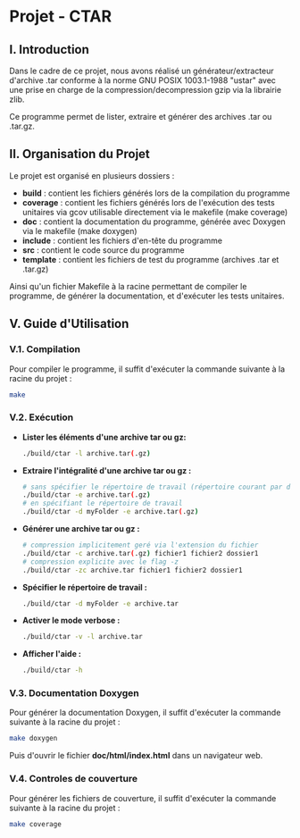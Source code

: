 # Projet - CTAR

## I. Introduction

Dans le cadre de ce projet, nous avons réalisé un générateur/extracteur d'archive .tar conforme à la norme GNU POSIX 1003.1-1988 "ustar" avec une prise en charge de la compression/decompression gzip via la librairie zlib. 

Ce programme permet de lister, extraire et générer des archives .tar ou .tar.gz.

## II. Organisation du Projet

Le projet est organisé en plusieurs dossiers :

- **build** : contient les fichiers générés lors de la compilation du programme
- **coverage** : contient les fichiers générés lors de l'exécution des tests unitaires via gcov utilisable directement via le makefile (make coverage)
- **doc** : contient la documentation du programme, générée avec Doxygen via le makefile (make doxygen)
- **include** : contient les fichiers d'en-tête du programme
- **src** : contient le code source du programme
- **template** : contient les fichiers de test du programme (archives .tar et .tar.gz)

Ainsi qu'un fichier Makefile à la racine permettant de compiler le programme, de générer la documentation, et d'exécuter les tests unitaires.



## V. Guide d'Utilisation

### V.1. Compilation

Pour compiler le programme, il suffit d'exécuter la commande suivante à la racine du projet :

```sh
make
```

### V.2. Exécution

- **Lister les éléments d'une archive tar ou gz:**
  ```sh
  ./build/ctar -l archive.tar(.gz)
  ```

- **Extraire l'intégralité d'une archive tar ou gz :**
  ```sh
  # sans spécifier le répertoire de travail (répertoire courant par défaut)
  ./build/ctar -e archive.tar(.gz)
  # en spécifiant le répertoire de travail
  ./build/ctar -d myFolder -e archive.tar(.gz)
  ```

- **Générer une archive tar ou gz :**
  ```sh
  # compression implicitement geré via l'extension du fichier
  ./build/ctar -c archive.tar(.gz) fichier1 fichier2 dossier1
  # compression explicite avec le flag -z
  ./build/ctar -zc archive.tar fichier1 fichier2 dossier1
  ```

- **Spécifier le répertoire de travail :**
  ```sh
  ./build/ctar -d myFolder -e archive.tar
  ```

- **Activer le mode verbose :**
  ```sh
  ./build/ctar -v -l archive.tar
  ```

- **Afficher l'aide :**
  ```sh
  ./build/ctar -h
  ```

### V.3. Documentation Doxygen

Pour générer la documentation Doxygen, il suffit d'exécuter la commande suivante à la racine du projet :

```sh
make doxygen
```
Puis d'ouvrir le fichier **doc/html/index.html** dans un navigateur web.

### V.4. Controles de couverture

Pour générer les fichiers de couverture, il suffit d'exécuter la commande suivante à la racine du projet :

```sh
make coverage
```

